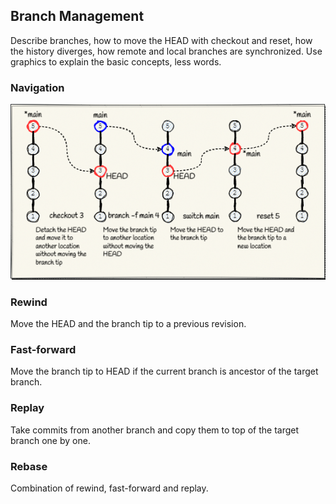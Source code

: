 
## Branch Management

Describe branches, how to move the HEAD with checkout and reset, how the 
history diverges, how remote and local branches are synchronized. Use 
graphics to explain the basic concepts, less words.

### Navigation
![Branch navigation](../Assets/images/git-branch-navigation.png)

### Rewind
Move the HEAD and the branch tip to a previous revision.

### Fast-forward
Move the branch tip to HEAD if the current branch is ancestor of the target 
branch.

### Replay
Take commits from another branch and copy them to top of the target branch one 
by one.

### Rebase
Combination of rewind, fast-forward and replay.